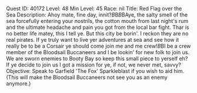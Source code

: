 Quest ID: 40172
Level: 48
Min Level: 45
Race: nil
Title: Red Flag over the Sea
Description: Ahoy mate, fine day, innit?$B$B<Garfield takes a deep breath.>$B$BAye, the salty smell of the sea forcefully entering your nostrils, the cotton mouth from last night's rum and the ultimate headache and pain you got from the local bar fight. Thar is no better life matey, this I tell ye. But this city be borin'. I reckon they are no real pirates. If ye truly want to live yer adventures at sea and see how it really be to be a Corsair ye should come join me and me crew!$B$BI be a crew member of the Bloodsail Buccaneers and I be lookin' for new folk to join us. We are sworn enemies to Booty Bay so keep this small piece to yerself eh? If ye decide to join us I got a mission for ye, if not, we never met, savvy?
Objective: Speak to Garfield 'The Fox' Sparkleblast if you wish to aid him.(This will make the Bloodsail Buccaneers not see you as an enemy anymore.)
